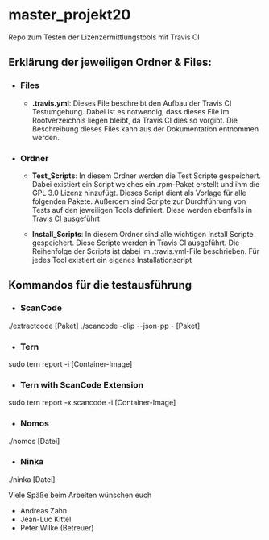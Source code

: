 # master_projekt20
Repo zum Testen der Lizenzermittlungstools mit Travis CI

## Erklärung der jeweiligen Ordner & Files:
* ### Files
  * **.travis.yml**: Dieses File beschreibt den Aufbau der Travis CI Testumgebung. Dabei ist es notwendig, dass dieses File im Rootverzeichnis liegen bleibt, da Travis CI dies so vorgibt. Die Beschreibung dieses Files kann aus der Dokumentation entnommen werden.

* ### Ordner
  * **Test_Scripts**: In diesem Ordner werden die Test Scripte gespeichert. Dabei existiert ein Script welches ein .rpm-Paket erstellt und ihm die GPL 3.0 Lizenz hinzufügt. Dieses Script dient als Vorlage für alle folgenden Pakete. Außerdem sind Scripte zur Durchführung von Tests auf den jeweiligen Tools definiert. Diese werden ebenfalls in Travis CI ausgeführt

  * **Install_Scripts**: In diesem Ordner sind alle wichtigen Install Scripte gespeichert. Diese Scripte werden in Travis CI ausgeführt. Die Reihenfolge der Scripts ist dabei im .travis.yml-File beschrieben. Für jedes Tool existiert ein eigenes Installationscript

## Kommandos für die testausführung

 * ### ScanCode
./extractcode [Paket]
./scancode -clip --json-pp - [Paket]

 * ### Tern
sudo tern report -i [Container-Image]

 * ### Tern with ScanCode Extension
sudo tern report -x scancode -i [Container-Image]

 * ### Nomos
./nomos [Datei]

 * ### Ninka
./ninka [Datei]

Viele Späße beim Arbeiten wünschen euch
* Andreas Zahn
* Jean-Luc Kittel
* Peter Wilke (Betreuer)
